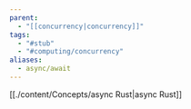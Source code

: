 ```yaml
---
parent:
  - "[[concurrency|concurrency]]"
tags:
  - "#stub"
  - "#computing/concurrency"
aliases:
  - async/await
---
```

[[./content/Concepts/async Rust|async Rust]]